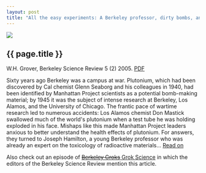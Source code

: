 ```yaml
---
layout: post
title: "All the easy experiments: A Berkeley professor, dirty bombs, and the birth of informed consent"
---
```


[![](../images/hamilton_bsr.png)](pdfs/hamilton_bsr.pdf)

{{ page.title }}
----------------

W.H. Grover, Berkeley Science Review 5 (2) 2005.  [PDF](http://wgrover.com/pdfs/hamilton_bsr.pdf)

Sixty years ago Berkeley was a campus at war. Plutonium, which had been discovered by Cal chemist Glenn 
Seaborg and his colleagues in 1940, had been identified by Manhattan Project scientists as a potential bomb-making 
material; by 1945 it was the subject of intense research at Berkeley, Los Alamos, and the University of Chicago. The 
frantic pace of wartime research led to numerous accidents: Los Alamos chemist Don Mastick swallowed much of the 
world's plutonium when a test tube he was holding exploded in his face. Mishaps like this made Manhattan Project 
leaders anxious to better understand the health effects of plutonium. For answers, they turned to Joseph Hamilton, a 
young Berkeley professor who was already an expert on the toxicology of radioactive materials...  [Read on](http://wgrover.com/pdfs/hamilton_bsr.pdf)

Also check out an episode of [<del>Berkeley Groks</del> Grok Science](http://grokscience.wordpress.com/2005/11/10/berkeley-science-review/) in which the editors of the Berkeley Science Review mention this article.
